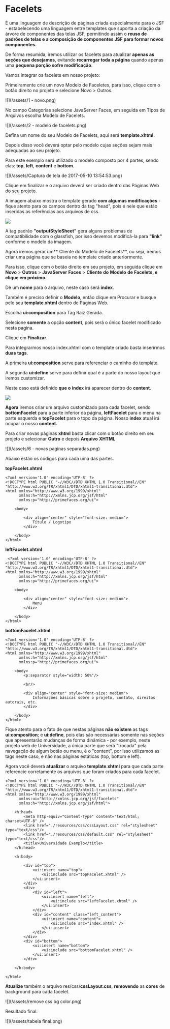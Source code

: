 # Facelets

É uma linguagem de descrição de páginas criada especialmente para o JSF - estabelecendo uma linguagem entre templates que suporta a criação da árvore de componentes das telas JSF, permitindo assim o **reuso de padrões de telas e a composição de componentes JSF para formar novos componentes.**

De forma resumida, iremos utilizar os facelets para atualizar **apenas as seções que desejamos**, evitando **recarregar toda a página** quando apenas uma **pequena porção sofre modificação**.

Vamos integrar os facelets em nosso projeto:

Primeiramente crie um novo Modelo de Faceletes, para isso, clique com o botão direito no projeto e selecione Novo &gt; Outros.

![](/assets/1 - novo.png)

No campo Categorias selecione JavaServer Faces, em seguida em Tipos de Arquivos escolha Modelo de Facelets.

![](/assets/2 - modelo de facelets.png)

Defina um nome do seu Modelo de Facelets, aqui será **template.xhtml.**

Depois disso você deverá optar pelo modelo cujas seções sejam mais adequadas ao seu projeto.

Para este exemplo será utilizado o modelo composto por 4 partes, sendo elas: **top**, **left**, **content** e **bottom**.

![](/assets/Captura de tela de 2017-05-10 13:54:53.png)

Clique em finalizar e o arquivo deverá ser criado dentro das Páginas Web do seu projeto.

A imagem abaixo mostra o template gerado **com algumas modificações** - fique atento para os campos dentro da tag "head", pois é nele que estão inseridas as referências aos arquivos de css.

![](/assets/templateblank.png)

A tag padrão **"outputStyleSheet"** gera alguns problemas de compatibilidade com o glassfish, por isso devemos modificá-la para **"link"** conforme o modelo da imagem.

Agora iremos gerar um** Cliente do Modelo de Facelets**, ou seja, iremos criar uma página que se baseia no template criado anteriormente.

Para isso, clique com o botão direito em seu projeto, em seguida clique em **Novo** &gt; **Outros** &gt; **JavaServer** **Faces** &gt; **Cliente** **do** **Modelo** **de** **Facelets, e clique em próximo.**

Dê um **nome** para o arquivo, neste caso será **index**.

Também é preciso definir o **Modelo**, então clique em Procurar e busque pelo seu **template**.**xhtml** dentro de Páginas Web.

Escolha **ui:composition** para Tag Raiz Gerada.

Selecione **somente** a opção **content**, pois será o único facelet modificado nesta pagina.

Clique em **Finalizar**.



Para integrarmos nosso index.xhtml com o template criado basta inserirmos **duas** **tags**.

A primeira **ui:composition** serve para referenciar o caminho do template.

A segunda **ui:define** serve para definir qual é a parte do nosso layout que iremos customizar.

Neste caso está definido **que o** **index** irá aparecer dentro do **content**.

![](/assets/templateIndex.png)

**Agora** iremos criar um arquivo customizado para cada facelet, sendo **bottomFacelet** para a parte inferior da página, **leftFacelet** para o menu na parte esquerda e **topFacelet** para o topo da página. Nosso **index** atual irá ocupar o nosso **content.**

Para criar novas páginas **xhtml** basta clicar com o botão direito em seu projeto e selecionar **Outro** e depois **Arquivo** **XHTML**

![](/assets/6 - novas paginas separadas.png)

Abaixo estão os códigos para cada uma das partes.

**topFacelet.xhtml**

```xhtml
<?xml version='1.0' encoding='UTF-8' ?>
<!DOCTYPE html PUBLIC "-//W3C//DTD XHTML 1.0 Transitional//EN" "http://www.w3.org/TR/xhtml1/DTD/xhtml1-transitional.dtd">
<html xmlns="http://www.w3.org/1999/xhtml"
      xmlns:h="http://xmlns.jcp.org/jsf/html"
      xmlns:p="http://primefaces.org/ui">

    <body>

        <div align="center" style="font-size: medium">
            Título / Logotipo
        </div>

    </body>
</html>
```

**leftFacelet.xhtml**

```xhtml
 <?xml version='1.0' encoding='UTF-8' ?>
<!DOCTYPE html PUBLIC "-//W3C//DTD XHTML 1.0 Transitional//EN" "http://www.w3.org/TR/xhtml1/DTD/xhtml1-transitional.dtd">
<html xmlns="http://www.w3.org/1999/xhtml"
      xmlns:h="http://xmlns.jcp.org/jsf/html"
      xmlns:p="http://primefaces.org/ui">

    <body>

        <div align="center" style="font-size: medium">
            Menu
        </div>

    </body>
</html>
```

**bottomFacelet.xhtml**

```xhtml
<?xml version='1.0' encoding='UTF-8' ?>
<!DOCTYPE html PUBLIC "-//W3C//DTD XHTML 1.0 Transitional//EN" "http://www.w3.org/TR/xhtml1/DTD/xhtml1-transitional.dtd">
<html xmlns="http://www.w3.org/1999/xhtml"
      xmlns:h="http://xmlns.jcp.org/jsf/html"
      xmlns:p="http://primefaces.org/ui">

    <body>
        <p:separator style="width: 50%"/>

        <br/>

        <div align="center" style="font-size: medium">
            Informações básicas sobre o projeto, contato, direitos autorais, etc.
        </div>

    </body>
</html>
```

Fique atento para o fato de que nestas páginas **não existem** as tags **ui:composition**; e **ui:define**, pois elas são necessárias somente nas seções que apresentarão mudanças de forma dinâmica - por exemplo, neste projeto web de Universidade, a única parte que será "trocada" pela navegação de algum botão ou menu, é o "content", por isso utilizamos as tags neste caso, e não nas páginas estáticas \(top, bottom e left\).

Agora você deverá **atualizar** o arquivo **template**.**xhtml** para que cada parte referencie corretamente os arquivos que foram criados para cada facelet.

```xhtml
<?xml version='1.0' encoding='UTF-8' ?> 
<!DOCTYPE html PUBLIC "-//W3C//DTD XHTML 1.0 Transitional//EN" "http://www.w3.org/TR/xhtml1/DTD/xhtml1-transitional.dtd">
<html xmlns="http://www.w3.org/1999/xhtml"
      xmlns:ui="http://xmlns.jcp.org/jsf/facelets"
      xmlns:h="http://xmlns.jcp.org/jsf/html">

    <h:head>
        <meta http-equiv="Content-Type" content="text/html; charset=UTF-8" />
        <link href="./resources/css/cssLayout.css" rel="stylesheet" type="text/css"/>
        <link href="./resources/css/default.css" rel="stylesheet" type="text/css"/>
        <title>Universidade Exemplo</title>
    </h:head>

    <h:body>

        <div id="top">
            <ui:insert name="top">
                <ui:include src="topFacelet.xhtml" />
            </ui:insert>
        </div>
        <div>
            <div id="left">
                <ui:insert name="left">
                    <ui:include src="leftFacelet.xhtml" />
                </ui:insert>
            </div>
            <div id="content" class="left_content">
                <ui:insert name="content">
                    <ui:include src="index.xhtml" />
                </ui:insert>
            </div>
        </div>
        <div id="bottom">
            <ui:insert name="bottom">
                <ui:include src="bottomFacelet.xhtml" />
            </ui:insert>
        </div>

    </h:body>

</html>
```

**Atualize** também o arquivo res/css/**cssLayout**.**css**, **removendo** as **cores** de background para cada facelet.

![](/assets/remove css bg color.png)

Resultado final:

![](/assets/tabela final.png)

